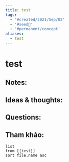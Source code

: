 ```yaml
---
title: test
tags:
  - '#created/2021/Sep/02'
  - '#seed🥜'
  - '#permanent/concept'
aliases:
  - test
---
```

# test

## Notes:


## Ideas & thoughts:

## Questions:


## Tham khảo:
```dataview
list
from [[test]]
sort file.name asc
```